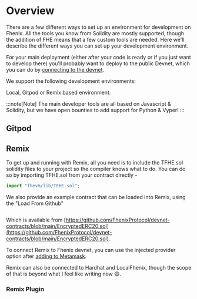 # Overview

There are a few different ways to set up an environment for development on Fhenix. All the tools you know from Solidity are mostly supported, though the addition of FHE means that a few custom tools are needed. Here we'll describe the different ways you can set up your development environment.

For your main deployment (either after your code is ready or if you just want to develop there) you'll probably want to deploy to the public Devnet, which you can do by [connecting to the devnet](../overview/connecting-to-the-devnet.md).&#x20;

We support the following development environments:

Local, Gitpod or Remix based environment.

:::note[Note]
The main developer tools are all based on Javascript & Solidity, but we have open bounties to add support for Python & Vyper!
:::

## Gitpod


## Remix

To get up and running with Remix, all you need is to include the TFHE.sol solidity files to your project so the compiler knows what to do. You can do so by importing TFHE.sol from your contract directly -

```javascript
import "fhevm/lib/TFHE.sol";
```

We also provide an example contract that can be loaded into Remix, using the "Load From Github"

<img src="../.gitbook/assets/image (1).png" alt="" data-size="original" />

Which is available from [https://github.com/FhenixProtocol/devnet-contracts/blob/main/EncryptedERC20.sol](https://github.com/FhenixProtocol/devnet-contracts/blob/main/EncryptedERC20.sol).

To connect Remix to Fhenix devnet, you can use the injected provider option after [adding to Metamask](../overview/connecting-to-the-devnet.md).

Remix can also be connected to Hardhat and LocalFhenix, though the scope of that is beyond what I feel like writing now :smile:.

### Remix Plugin
